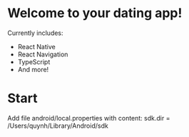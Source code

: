 # Welcome to your dating app!

Currently includes:

- React Native
- React Navigation
- TypeScript
- And more!

# Start
Add file android/local.properties with content:
sdk.dir = /Users/quynh/Library/Android/sdk

